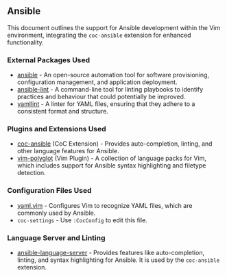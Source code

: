 ## Ansible

This document outlines the support for Ansible development within the Vim environment, integrating the `coc-ansible` extension for enhanced functionality.

### External Packages Used

* [ansible](https://www.ansible.com/) - An open-source automation tool for
    software provisioning, configuration management, and application
    deployment.
* [ansible-lint](https://github.com/ansible-community/ansible-lint) - A
    command-line tool for linting playbooks to identify practices and
    behaviour that could potentially be improved.
* [yamllint](https://github.com/adrienverge/yamllint) - A linter for YAML
    files, ensuring that they adhere to a consistent format and structure.

### Plugins and Extensions Used

* [coc-ansible](https://github.com/yaegassy/coc-ansible) (CoC Extension) - Provides auto-completion, linting, and other language features for Ansible.
* [vim-polyglot](https://github.com/sheerun/vim-polyglot) (Vim Plugin) - A collection of language packs for Vim, which includes support for Ansible syntax highlighting and filetype detection.

### Configuration Files Used

* [yaml.vim](/vim/pack/settings/start/settings/ftplugin/yaml.vim) - Configures Vim to recognize YAML files, which are commonly used by Ansible.
* `coc-settings` - Use `:CocConfig` to edit this file.

### Language Server and Linting

* [ansible-language-server](https://github.com/ansible/ansible-language-server) - Provides features like auto-completion, linting, and syntax highlighting for Ansible. It is used by the `coc-ansible` extension.


